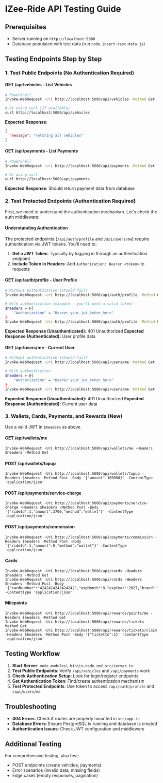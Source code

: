 # IZee-Ride API Testing Guide

## Prerequisites
- Server running on `http://localhost:5000`
- Database populated with test data (run `node insert-test-data.js`)

## Testing Endpoints Step by Step

### 1. Test Public Endpoints (No Authentication Required)

#### GET /api/vehicles - List Vehicles
```bash
# PowerShell
Invoke-WebRequest -Uri http://localhost:5000/api/vehicles -Method Get

# Or using curl (if available)
curl http://localhost:5000/api/vehicles
```

**Expected Response:**
```json
{
  "message": "Fetching all vehicles"
}
```

#### GET /api/payments - List Payments
```bash
# PowerShell
Invoke-WebRequest -Uri http://localhost:5000/api/payments -Method Get

# Or using curl
curl http://localhost:5000/api/payments
```

**Expected Response:** Should return payment data from database

### 2. Test Protected Endpoints (Authentication Required)

First, we need to understand the authentication mechanism. Let's check the auth middleware:

#### Understanding Authentication
The protected endpoints (`/api/auth/profile` and `/api/users/me`) require authentication via JWT tokens. You'll need to:

1. **Get a JWT Token**: Typically by logging in through an authentication endpoint
2. **Include Token in Headers**: Add `Authorization: Bearer <token>` to requests

#### GET /api/auth/profile - User Profile
```bash
# Without authentication (should fail)
Invoke-WebRequest -Uri http://localhost:5000/api/auth/profile -Method Get

# With authentication (example - you'll need a valid token)
$headers = @{
    "Authorization" = "Bearer your_jwt_token_here"
}
Invoke-WebRequest -Uri http://localhost:5000/api/auth/profile -Method Get -Headers $headers
```

**Expected Response (Unauthenticated):** 401 Unauthorized
**Expected Response (Authenticated):** User profile data

#### GET /api/users/me - Current User
```bash
# Without authentication (should fail)
Invoke-WebRequest -Uri http://localhost:5000/api/users/me -Method Get

# With authentication
$headers = @{
    "Authorization" = "Bearer your_jwt_token_here"
}
Invoke-WebRequest -Uri http://localhost:5000/api/users/me -Method Get -Headers $headers
```

**Expected Response (Unauthenticated):** 401 Unauthorized
**Expected Response (Authenticated):** Current user data

### 3. Wallets, Cards, Payments, and Rewards (New)

Use a valid JWT in `$headers` as above.

#### GET /api/wallets/me
```
Invoke-WebRequest -Uri http://localhost:5000/api/wallets/me -Headers $headers -Method Get
```

#### POST /api/wallets/topup
```
Invoke-WebRequest -Uri http://localhost:5000/api/wallets/topup -Headers $headers -Method Post -Body '{"amount":100000}' -ContentType 'application/json'
```

#### POST /api/payments/service-charge
```
Invoke-WebRequest -Uri http://localhost:5000/api/payments/service-charge -Headers $headers -Method Post -Body '{"rideId":1,"amount":3700,"method":"wallet"}' -ContentType 'application/json'
```

#### POST /api/payments/commission
```
Invoke-WebRequest -Uri http://localhost:5000/api/payments/commission -Headers $headers -Method Post -Body '{"rideId":1,"amount":0,"method":"wallet"}' -ContentType 'application/json'
```

#### Cards
```
Invoke-WebRequest -Uri http://localhost:5000/api/cards -Headers $headers -Method Get
Invoke-WebRequest -Uri http://localhost:5000/api/cards -Headers $headers -Method Post -Body '{"cardNumber":"4242424242424242","expMonth":8,"expYear":2027,"brand":"VISA"}' -ContentType 'application/json'
```

#### Milepoints
```
Invoke-WebRequest -Uri http://localhost:5000/api/rewards/points/me -Headers $headers -Method Get
Invoke-WebRequest -Uri http://localhost:5000/api/rewards/tickets -Method Get
Invoke-WebRequest -Uri http://localhost:5000/api/rewards/tickets/claim -Headers $headers -Method Post -Body '{"ticketId":1}' -ContentType 'application/json'
```

## Testing Workflow

1. **Start Server**: `node_modules\.bin\ts-node.cmd src/server.ts`
2. **Test Public Endpoints**: Verify `/api/vehicles` and `/api/payments` work
3. **Check Authentication Setup**: Look for login/register endpoints
4. **Get Authentication Token**: Find/create authentication mechanism
5. **Test Protected Endpoints**: Use token to access `/api/auth/profile` and `/api/users/me`

## Troubleshooting

- **404 Errors**: Check if routes are properly mounted in `src/app.ts`
- **Database Errors**: Ensure PostgreSQL is running and database is created
- **Authentication Issues**: Check JWT configuration and middleware

## Additional Testing

For comprehensive testing, also test:
- POST endpoints (create vehicles, payments)
- Error scenarios (invalid data, missing fields)
- Edge cases (empty responses, pagination)
